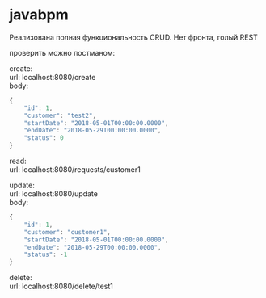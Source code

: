 # javabpm

Реализована полная функциональность CRUD. Нет фронта, голый  REST

проверить можно постманом:

create: <br />
url: localhost:8080/create <br />
body:
```javascript
{
    "id": 1,
    "customer": "test2",
    "startDate": "2018-05-01T00:00:00.0000",
    "endDate": "2018-05-29T00:00:00.0000",
    "status": 0
}
```
read: <br />
url: localhost:8080/requests/customer1

update: <br />
url: localhost:8080/update <br />
body:
```javascript
{
    "id": 1,
    "customer": "customer1",
    "startDate": "2018-05-01T00:00:00.0000",
    "endDate": "2018-05-29T00:00:00.0000",
    "status": -1
}
```
delete: <br />
url: localhost:8080/delete/test1
